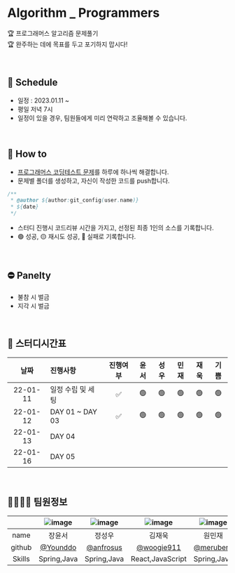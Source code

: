 # Algorithm _ Programmers
🏆 프로그래머스 알고리즘 문제풀기    
🏆 완주하는 데에 목표를 두고 포기하지 맙시다!

<br>

## 📆 Schedule
* 일정 : 2023.01.11 ~ 
* 평일 저녁 7시
* 일정이 있을 경우, 팀원들에게 미리 연락하고 조율해볼 수 있습니다.

<br>

## 📃 How to 
* [프로그래머스 코딩테스트 문제](https://school.programmers.co.kr/learn/challenges?order=acceptance_asc&page=1&levels=1%2C0)를 하루에 하나씩 해결합니다.
* 문제별 폴더를 생성하고, 자신이 작성한 코드를 push합니다.
```java
/**
 * @author ${author:git_config(user.name)}
 * ${date}
 */ 
 ```
* 스터디 진행시 코드리뷰 시간을 가지고, 선정된 최종 1인의 소스를 기록합니다.
* 🟢 성공, 🟡 재시도 성공, 🔴 실패로 기록합니다.

<br>

## ⛔ Panelty
* 불참 시 벌금
* 지각 시 벌금

<br>

## 📌 스터디시간표
|날짜|진행사항|진행여부|윤서|성우|민재|재욱|기쁨
|:---:|:---|:---:|:---:|:---:|:---:|:---:|:---:|
|22-01-11| 일정 수립 및 세팅 |✅|🟢|🟢|🟢|🟢|🟢|
|22-01-12|DAY 01 ~ DAY 03|✅|🟢|🟢|🟢|🟢|🟢|
|22-01-13|DAY 04|||||||
|22-01-16|DAY 05|||||||


<br>

## 👨‍👩‍👧‍👧 팀원정보

||![image](https://user-images.githubusercontent.com/99253403/211563396-1939db91-d2cb-4d57-a51d-5f388cc86b1e.png)|![image](https://user-images.githubusercontent.com/99253403/211563364-98d1cfa8-f1e4-46cd-a823-c9603e266dc2.png)|![image](https://user-images.githubusercontent.com/99253403/211563333-3fb8c5f0-3aac-49d2-99fe-b77f73d129f0.png)|![image](https://user-images.githubusercontent.com/99253403/211563287-77877c84-2ca6-4af6-a907-7b76f7b9d5cf.png)|
|:---:|:---:|:---:|:---:|:---:|
|name|장윤서|정성우|김재욱|원민재|
|github|[@Younddo](https://github.com/Younddo)|[@anfrosus](https://github.com/anfrosus)|[@woogie911](https://github.com/WooGie911)|[@meruberu](https://github.com/meruberu)|
|Skills|Spring,Java|Spring,Java|React,JavaScript|Spring,Java|
